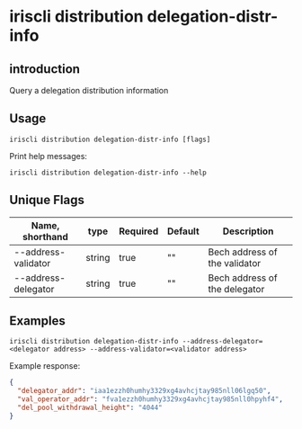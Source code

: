 # iriscli distribution delegation-distr-info

## introduction

Query a delegation distribution information

## Usage

```
iriscli distribution delegation-distr-info [flags]
```

Print help messages:
```
iriscli distribution delegation-distr-info --help
```

## Unique Flags

| Name, shorthand     | type   | Required | Default  | Description                                                         |
| --------------------| -----  | -------- | -------- | ------------------------------------------------------------------- |
| --address-validator | string | true     | ""       | Bech address of the validator |
| --address-delegator | string | true     | ""       | Bech address of the delegator |

## Examples

```
iriscli distribution delegation-distr-info --address-delegator=<delegator address> --address-validator=<validator address>
```
Example response:
```json
{
  "delegator_addr": "iaa1ezzh0humhy3329xg4avhcjtay985nll06lgq50",
  "val_operator_addr": "fva1ezzh0humhy3329xg4avhcjtay985nll0hpyhf4",
  "del_pool_withdrawal_height": "4044"
}
```